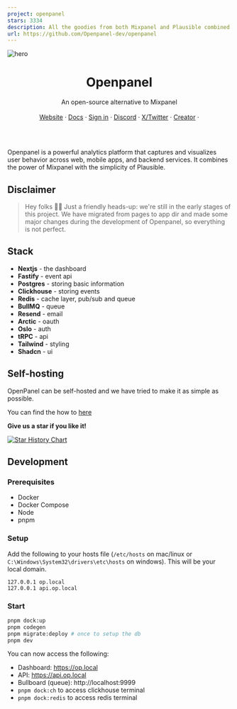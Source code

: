 ```yaml
---
project: openpanel
stars: 3334
description: All the goodies from both Mixpanel and Plausible combined into one tool.
url: https://github.com/Openpanel-dev/openpanel
---
```


![hero](apps/public/public/ogimage.jpg)

<p align="center">
	<h1 align="center"><b>Openpanel</b></h1>
<p align="center">
    An open-source alternative to Mixpanel
    <br />
    <br />
    <a href="https://openpanel.dev">Website</a>
    ·
    <a href="https://docs.openpanel.dev">Docs</a>
    ·
    <a href="https://dashboard.openpanel.dev">Sign in</a>
    ·
    <a href="https://go.openpanel.dev/discord">Discord</a>
    ·
    <a href="https://twitter.com/OpenPanelDev">X/Twitter</a>
    ·
    <a href="https://twitter.com/CarlLindesvard">Creator</a>
    ·
  </p>
  <br />
  <br />
</p>
  
Openpanel is a powerful analytics platform that captures and visualizes user behavior across web, mobile apps, and backend services. It combines the power of Mixpanel with the simplicity of Plausible.

## Disclaimer

> Hey folks 👋🏻 Just a friendly heads-up: we're still in the early stages of this project. We have migrated from pages to app dir and made some major changes during the development of Openpanel, so everything is not perfect.

## Stack

- **Nextjs** - the dashboard
- **Fastify** - event api
- **Postgres** - storing basic information
- **Clickhouse** - storing events
- **Redis** - cache layer, pub/sub and queue
- **BullMQ** - queue
- **Resend** - email
- **Arctic** - oauth
- **Oslo** - auth
- **tRPC** - api
- **Tailwind** - styling
- **Shadcn** - ui

## Self-hosting

OpenPanel can be self-hosted and we have tried to make it as simple as possible.

You can find the how to [here](https://docs.openpanel.dev/docs/self-hosting)

**Give us a star if you like it!**

[![Star History Chart](https://api.star-history.com/svg?repos=Openpanel-dev/openpanel&type=Date)](https://star-history.com/#Openpanel-dev/openpanel&Date)

## Development

### Prerequisites

- Docker
- Docker Compose
- Node
- pnpm

### Setup

Add the following to your hosts file (`/etc/hosts` on mac/linux or `C:\Windows\System32\drivers\etc\hosts` on windows). This will be your local domain.

```
127.0.0.1 op.local
127.0.0.1 api.op.local
```

### Start

```bash
pnpm dock:up
pnpm codegen
pnpm migrate:deploy # once to setup the db
pnpm dev
```

You can now access the following:

- Dashboard: https://op.local
- API: https://api.op.local
- Bullboard (queue): http://localhost:9999
- `pnpm dock:ch` to access clickhouse terminal
- `pnpm dock:redis` to access redis terminal
